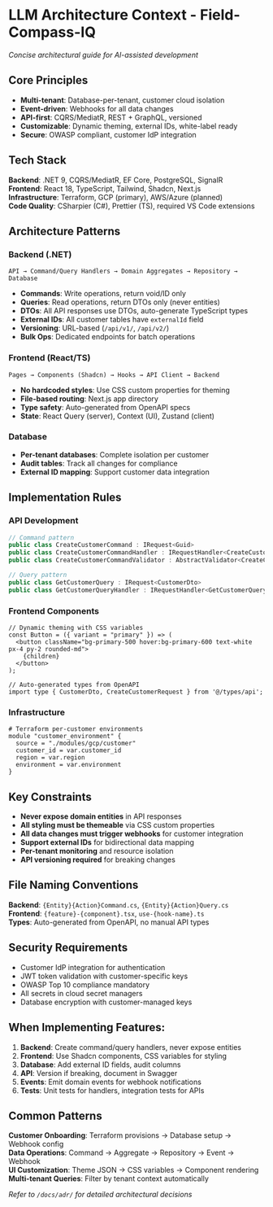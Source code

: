 # LLM Architecture Context - Field-Compass-IQ

*Concise architectural guide for AI-assisted development*

## Core Principles
- **Multi-tenant**: Database-per-tenant, customer cloud isolation
- **Event-driven**: Webhooks for all data changes
- **API-first**: CQRS/MediatR, REST + GraphQL, versioned
- **Customizable**: Dynamic theming, external IDs, white-label ready
- **Secure**: OWASP compliant, customer IdP integration

## Tech Stack
**Backend**: .NET 9, CQRS/MediatR, EF Core, PostgreSQL, SignalR  
**Frontend**: React 18, TypeScript, Tailwind, Shadcn, Next.js  
**Infrastructure**: Terraform, GCP (primary), AWS/Azure (planned)  
**Code Quality**: CSharpier (C#), Prettier (TS), required VS Code extensions

## Architecture Patterns

### Backend (.NET)
```
API → Command/Query Handlers → Domain Aggregates → Repository → Database
```
- **Commands**: Write operations, return void/ID only
- **Queries**: Read operations, return DTOs only (never entities)
- **DTOs**: All API responses use DTOs, auto-generate TypeScript types
- **External IDs**: All customer tables have `externalId` field
- **Versioning**: URL-based (`/api/v1/`, `/api/v2/`)
- **Bulk Ops**: Dedicated endpoints for batch operations

### Frontend (React/TS)
```
Pages → Components (Shadcn) → Hooks → API Client → Backend
```
- **No hardcoded styles**: Use CSS custom properties for theming
- **File-based routing**: Next.js app directory
- **Type safety**: Auto-generated from OpenAPI specs
- **State**: React Query (server), Context (UI), Zustand (client)

### Database
- **Per-tenant databases**: Complete isolation per customer
- **Audit tables**: Track all changes for compliance
- **External ID mapping**: Support customer data integration

## Implementation Rules

### API Development
```csharp
// Command pattern
public class CreateCustomerCommand : IRequest<Guid>
public class CreateCustomerCommandHandler : IRequestHandler<CreateCustomerCommand, Guid>
public class CreateCustomerCommandValidator : AbstractValidator<CreateCustomerCommand>

// Query pattern  
public class GetCustomerQuery : IRequest<CustomerDto>
public class GetCustomerQueryHandler : IRequestHandler<GetCustomerQuery, CustomerDto>
```

### Frontend Components
```tsx
// Dynamic theming with CSS variables
const Button = ({ variant = "primary" }) => (
  <button className="bg-primary-500 hover:bg-primary-600 text-white px-4 py-2 rounded-md">
    {children}
  </button>
);

// Auto-generated types from OpenAPI
import type { CustomerDto, CreateCustomerRequest } from '@/types/api';
```

### Infrastructure
```hcl
# Terraform per-customer environments
module "customer_environment" {
  source = "./modules/gcp/customer"
  customer_id = var.customer_id
  region = var.region
  environment = var.environment
}
```

## Key Constraints
- **Never expose domain entities** in API responses
- **All styling must be themeable** via CSS custom properties  
- **All data changes must trigger webhooks** for customer integration
- **Support external IDs** for bidirectional data mapping
- **Per-tenant monitoring** and resource isolation
- **API versioning required** for breaking changes

## File Naming Conventions
**Backend**: `{Entity}{Action}Command.cs`, `{Entity}{Action}Query.cs`  
**Frontend**: `{feature}-{component}.tsx`, `use-{hook-name}.ts`  
**Types**: Auto-generated from OpenAPI, no manual API types

## Security Requirements
- Customer IdP integration for authentication
- JWT token validation with customer-specific keys
- OWASP Top 10 compliance mandatory
- All secrets in cloud secret managers
- Database encryption with customer-managed keys

## When Implementing Features:
1. **Backend**: Create command/query handlers, never expose entities
2. **Frontend**: Use Shadcn components, CSS variables for styling
3. **Database**: Add external ID fields, audit columns
4. **API**: Version if breaking, document in Swagger
5. **Events**: Emit domain events for webhook notifications
6. **Tests**: Unit tests for handlers, integration tests for APIs

## Common Patterns
**Customer Onboarding**: Terraform provisions → Database setup → Webhook config  
**Data Operations**: Command → Aggregate → Repository → Event → Webhook  
**UI Customization**: Theme JSON → CSS variables → Component rendering  
**Multi-tenant Queries**: Filter by tenant context automatically

*Refer to `/docs/adr/` for detailed architectural decisions*